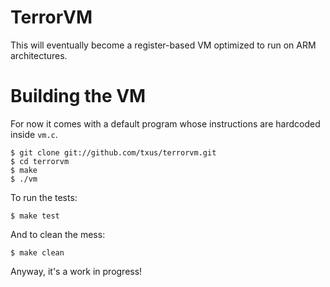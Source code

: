 # TerrorVM
This will eventually become a register-based VM optimized to run on ARM
architectures.

# Building the VM

For now it comes with a default program whose instructions are hardcoded inside
`vm.c`.

    $ git clone git://github.com/txus/terrorvm.git
    $ cd terrorvm
    $ make
    $ ./vm

To run the tests:

    $ make test

And to clean the mess:

    $ make clean

Anyway, it's a work in progress!
